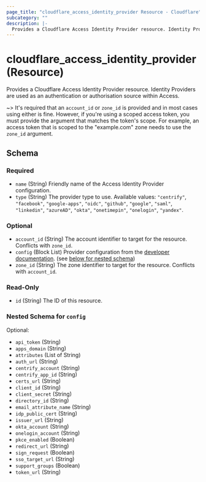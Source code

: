 ```yaml
---
page_title: "cloudflare_access_identity_provider Resource - Cloudflare"
subcategory: ""
description: |-
  Provides a Cloudflare Access Identity Provider resource. Identity Providers are used as an authentication or authorisation source within Access.
---
```


# cloudflare_access_identity_provider (Resource)

Provides a Cloudflare Access Identity Provider resource. Identity Providers are used as an authentication or authorisation source within Access.

~> It's required that an `account_id` or `zone_id` is provided and in
most cases using either is fine. However, if you're using a scoped
access token, you must provide the argument that matches the token's
scope. For example, an access token that is scoped to the "example.com"
zone needs to use the `zone_id` argument.


<!-- schema generated by tfplugindocs -->
## Schema

### Required

- `name` (String) Friendly name of the Access Identity Provider configuration.
- `type` (String) The provider type to use. Available values: `"centrify"`, `"facebook"`, `"google-apps"`, `"oidc"`, `"github"`, `"google"`, `"saml"`, `"linkedin"`, `"azureAD"`, `"okta"`, `"onetimepin"`, `"onelogin"`, `"yandex"`.

### Optional

- `account_id` (String) The account identifier to target for the resource. Conflicts with `zone_id`.
- `config` (Block List) Provider configuration from the [developer documentation](https://developers.cloudflare.com/access/configuring-identity-providers/). (see [below for nested schema](#nestedblock--config))
- `zone_id` (String) The zone identifier to target for the resource. Conflicts with `account_id`.

### Read-Only

- `id` (String) The ID of this resource.

<a id="nestedblock--config"></a>
### Nested Schema for `config`

Optional:

- `api_token` (String)
- `apps_domain` (String)
- `attributes` (List of String)
- `auth_url` (String)
- `centrify_account` (String)
- `centrify_app_id` (String)
- `certs_url` (String)
- `client_id` (String)
- `client_secret` (String)
- `directory_id` (String)
- `email_attribute_name` (String)
- `idp_public_cert` (String)
- `issuer_url` (String)
- `okta_account` (String)
- `onelogin_account` (String)
- `pkce_enabled` (Boolean)
- `redirect_url` (String)
- `sign_request` (Boolean)
- `sso_target_url` (String)
- `support_groups` (Boolean)
- `token_url` (String)


